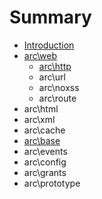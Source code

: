 # Summary

* [Introduction](README.md)
* [arc\web](chapter1.md)
   * [arc\http](archttp.md)
   * arc\url
   * arc\noxss
   * arc\route
* arc\html
* arc\xml
* arc\cache
* [arc\base](arcbase.md)
* arc\events
* arc\config
* arc\grants
* arc\prototype

